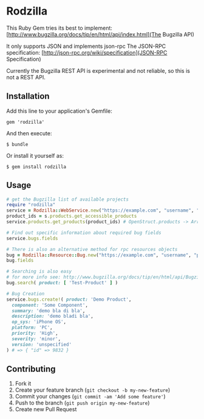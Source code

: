# Rodzilla

This Ruby Gem tries its best to implement: [http://www.bugzilla.org/docs/tip/en/html/api/index.html](The Bugzilla API)

It only supports JSON and implements json-rpc
The JSON-RPC specification: [http://json-rpc.org/wiki/specification](JSON-RPC Specification)

Currently the Bugzilla REST API is experimental and not reliable, so this is not a REST API.

## Installation

Add this line to your application's Gemfile:

    gem 'rodzilla'

And then execute:

    $ bundle

Or install it yourself as:

    $ gem install rodzilla

## Usage

````ruby
# get the Bugzilla list of available projects
require "rodzilla"
service = Rodzilla::WebService.new("https://example.com", "username", "password")
product_ids = s.products.get_accessible_products
service.products.get_products(product_ids) # OpenStruct.products -> Array of all products with names and extra info

# Find out specific information about required bug fields
service.bugs.fields

# There is also an alternative method for rpc resources objects
bug = Rodzilla::Resource::Bug.new("https://example.com", "username", "password", :json )
bug.fields

# Searching is also easy
# for more info see: http://www.bugzilla.org/docs/tip/en/html/api/Bugzilla/WebService/Bug.html#search
bug.search( product: [ 'Test-Product' ] )

# Bug Creation
service.bugs.create!( product: 'Demo Product', 
  component: 'Some Component',
  summary: 'demo bla di bla',
  description: 'demo bladi bla',
  op_sys: 'iPhone OS',
  platform: 'PC',
  priority: 'High',
  severity: 'minor',
  version: 'unspecified'
) # => { "id" => 9832 }

````

## Contributing

1. Fork it
2. Create your feature branch (`git checkout -b my-new-feature`)
3. Commit your changes (`git commit -am 'Add some feature'`)
4. Push to the branch (`git push origin my-new-feature`)
5. Create new Pull Request
